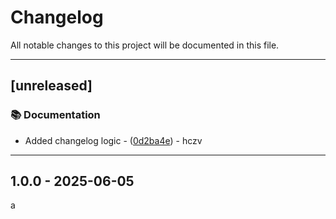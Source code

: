 # Changelog

All notable changes to this project will be documented in this file.
<!-- ignore lint rules that are often triggered by content generated from commits / git-cliff -->
<!-- markdownlint-disable line-length no-bare-urls ul-style emphasis-style -->
---
## [unreleased]

### 📚 Documentation

- Added changelog logic  - ([0d2ba4e](https://github.com/hczv/ansible-firewall/commit/0d2ba4e8f05e216d9ea581eda9c9818115244595)) - hczv
---
## 1.0.0 - 2025-06-05
<!-- generated by git-cliff -->
a
